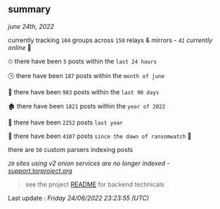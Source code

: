 
## summary
_june 24th, 2022_

currently tracking `104` groups across `150` relays & mirrors - _`41` currently online_ 📡

⏲ there have been `5` posts within the `last 24 hours`

🕓 there have been `187` posts within the `month of june`

📅 there have been `983` posts within the `last 90 days`

🏚 there have been `1821` posts within the `year of 2022`

🚀 there have been `2252` posts `last year`

🦕 there have been `4107` posts `since the dawn of ransomwatch` 🐣

there are `50` custom parsers indexing posts

_`20` sites using v2 onion services are no longer indexed - [support.torproject.org](https://support.torproject.org/onionservices/v2-deprecation/)_

> see the project [README](https://github.com/jmousqueton/ransomwatch#readme) for backend technicals



Last update : _Friday 24/06/2022 23:23:55 (UTC)_

